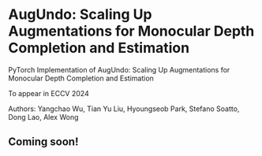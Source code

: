 # AugUndo: Scaling Up Augmentations for Monocular Depth Completion and Estimation
PyTorch Implementation of AugUndo: Scaling Up Augmentations for Monocular Depth Completion and Estimation

To appear in ECCV 2024

Authors: Yangchao Wu, Tian Yu Liu, Hyoungseob Park, Stefano Soatto, Dong Lao, Alex Wong

## Coming soon!
